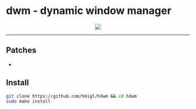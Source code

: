 # dwm - dynamic window manager

<div align="center">
  <img src="https://user-images.githubusercontent.com/88746406/154811924-46460e8d-ee8d-4089-9559-2ba07a2be8f5.jpg"/>
</div>

---
## Patches
-

## Install
```bash
git clone https://github.com/hmigl/hdwm && cd hdwm
sudo make install
```

